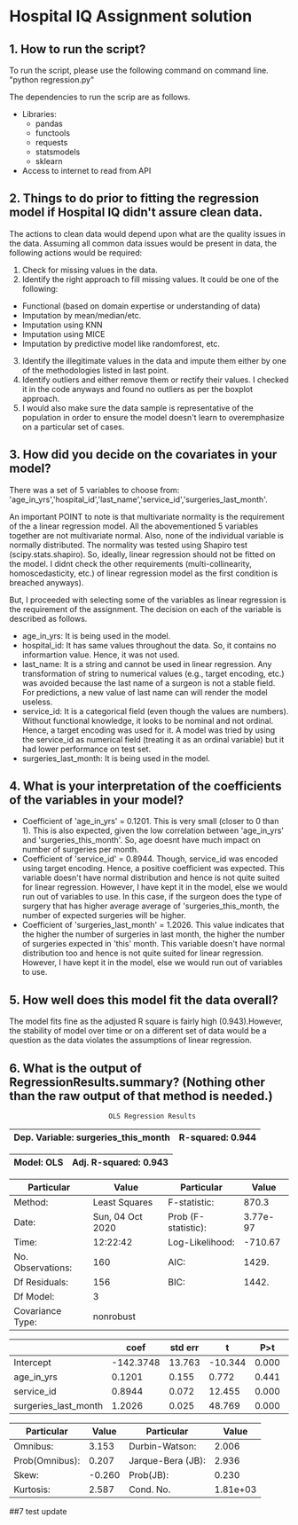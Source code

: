 # Hospital IQ Assignment solution 

## 1. How to run the script?
To run the script, please use the following command on command line.
"python regression.py"

The dependencies to run the scrip are as follows. 
* Libraries: 
  * pandas
  * functools
  * requests
  * statsmodels
  * sklearn 
* Access to internet to read from API 


## 2. Things to do prior to fitting the regression model if Hospital IQ didn't assure clean data.
The actions to clean data would depend upon what are the quality issues in the data. Assuming all common data issues would be present in data, the following actions would be required: 
1. Check for missing values in the data. 
2. Identify the right approach to fill missing values. It could be one of the following: 
  * Functional (based on domain expertise or understanding of data)
  * Imputation by mean/median/etc. 
  * Imputation using KNN
  * Imputation using MICE 
  * Imputation by predictive model like randomforest, etc.
3. Identify the illegitimate values in the data and impute them either by one of the methodologies listed in last point. 
4. Identify outliers and either remove them or rectify their values. I checked it in the code anyways and found no outliers as per the boxplot approach. 
5. I would also make sure the data sample is representative of the population in order to ensure the model doesn't learn to overemphasize on a particular set of cases.

## 3. How did you decide on the covariates in your model?
There was a set of 5 variables to choose from: 'age_in_yrs','hospital_id','last_name','service_id','surgeries_last_month'. 

An important POINT to note is that multivariate normality is the requirement of the a linear regression model. All the abovementioned 5 variables together are not multivariate normal. Also, none of the individual variable is normally distributed. The normality was tested using Shapiro test (scipy.stats.shapiro). So, ideally, linear regression should not be fitted on the model. I didnt check the other requirements (multi-collinearity, homoscedasticity, etc.) of linear regression model as the first condition is breached anyways). 

But, I proceeded with selecting some of the variables as linear regression is the requirement of the assignment. The decision on each of the variable is described as follows. 
* age_in_yrs: It is being used in the model. 
* hospital_id: It has same values throughout the data. So, it contains no informartion value. Hence, it was not used. 
* last_name: It is a string and cannot be used in linear regression. Any transformation of string to numerical values (e.g., target encoding, etc.) was avoided because the last name of a surgeon is not a stable field. For predictions, a new value of last name can will render the model useless. 
* service_id: It is a categorical field (even though the values are numbers). Without functional knowledge, it looks to be nominal and not ordinal. Hence, a target encoding was used for it. A model was tried by using the service_id as numerical field (treating it as an ordinal variable) but it had lower performance on test set.
* surgeries_last_month: It is being used in the model. 


## 4. What is your interpretation of the coefficients of the variables in your model?
* Coefficient of 'age_in_yrs' = 0.1201. This is very small (closer to 0 than 1). This is also expected, given the low correlation between 'age_in_yrs' and 'surgeries_this_month'. So, age doesnt have much impact on number of surgeries per month. 
* Coefficient of 'service_id' = 0.8944. Though, service_id was encoded using target encoding. Hence, a positive coefficient was expected. This variable doesn't have normal distribution and hence is not quite suited for linear regression. However, I have kept it in the model, else we would run out of variables to use. In this case, if the surgeon does the type of surgery that has higher average average of 'surgeries_this_month, the number of expected surgeries will be higher. 
* Coefficient of 'surgeries_last_month' = 1.2026. This value indicates that the higher the number of surgeries in last month, the higher the number of surgeries expected in 'this' month. This variable doesn't have normal distribution too and hence is not quite suited for linear regression. However, I have kept it in the model, else we would run out of variables to use. 


## 5. How well does this model fit the data overall?
The model fits fine as the adjusted R square is fairly high (0.943).However, the stability of model over time or on a different set of data would be a question as the data violates the assumptions of linear regression. 


## 6. What is the output of RegressionResults.summary? (Nothing other than the raw output of that method is needed.)
                             OLS Regression Results                             
|Dep. Variable:     surgeries_this_month   |R-squared:                       0.944|
|----|-----|

|Model:                              OLS   |Adj. R-squared:                  0.943|
|----|-----|

|Particular |Value |Particular |Value | 
|----|-----|----|-----|
|Method:|                   Least Squares   |F-statistic:|                     870.3|
|Date:                  |Sun, 04 Oct 2020   |Prob (F-statistic):           |3.77e-97|
|Time:                          |12:22:42   |Log-Likelihood:                |-710.67|
|No. Observations:                   |160   |AIC:                             |1429.|
|Df Residuals:                       |156   |BIC:                             |1442.|
|Df Model:                             |3   |                                 |     |
|Covariance Type:              |nonrobust   |                                 |     |

|                           |coef    |std err          |t      |P>t       |[0.025      |0.975]|
|----|-----|----|-----|-----|----|-----|
|Intercept             |-142.3748     |13.763    |-10.344     | 0.000     |-169.562    |-115.188|
|age_in_yrs             |  0.1201     | 0.155    | 0.772      | 0.441     |-0.187      | 0.427|
|service_id              | 0.8944     | 0.072    | 12.455     | 0.000     | 0.753      |1.036|
|surgeries_last_month     |1.2026     | 0.025    | 48.769     | 0.000     | 1.154      | 1.251|

|Particular |Value |Particular |Value | 
|----|-----|----|-----|
|Omnibus:                       | 3.153   |Durbin-Watson:                |   2.006|
|Prob(Omnibus):                 | 0.207   |Jarque-Bera (JB):             |   2.936|
|Skew:                          |-0.260   |Prob(JB):                     |   0.230|
|Kurtosis:                      | 2.587   |Cond. No.                     |1.81e+03|
 
##7 test update